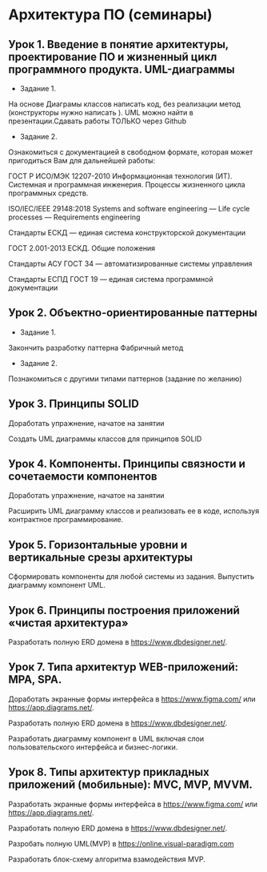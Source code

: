 # Архитектура ПО (семинары)

## Урок 1. Введение в понятие архитектуры, проектирование ПО и жизненный цикл программного продукта. UML-диаграммы

* Задание 1. 

На основе Диаграмы классов написать код, без реализации метод (конструкторы нужно написать ). UML можно найти в презентации.Сдавать работы ТОЛЬКО через Github

* Задание 2. 

Ознакомиться с документацией в свободном формате, которая может пригодиться Вам для дальнейшей работы:

ГОСТ Р ИСО/МЭК 12207-2010 Информационная технология (ИТ). Системная и программная инженерия. Процессы жизненного цикла программных средств.

ISO/IEC/IEEE 29148:2018 Systems and software engineering — Life cycle processes — Requirements engineering

Стандарты ЕСКД — единая система конструкторской документации

ГОСТ 2.001-2013 ЕСКД. Общие положения

Стандарты АСУ ГОСТ 34 — автоматизированные системы управления

Стандарты ЕСПД ГОСТ 19 — единая система программной документации


## Урок 2. Объектно-ориентированные паттерны

* Задание 1. 

Закончить разработку паттерна Фабричный метод

* Задание 2. 

Познакомиться с другими типами паттернов (задание по желанию)

## Урок 3. Принципы SOLID

Доработать упражнение, начатое на занятии

Создать UML диаграммы классов для принципов SOLID

## Урок 4. Компоненты. Принципы связности и сочетаемости компонентов

Доработать упражнение, начатое на занятии

Расширить UML диаграмму классов и реализовать ее в коде, используя контрактное программирование.

## Урок 5. Горизонтальные уровни и вертикальные срезы архитектуры

Сформировать компоненты для любой системы из задания. Выпустить диаграмму компонент UML.

## Урок 6. Принципы построения приложений «чистая архитектура»

Разработать полную ERD домена в https://www.dbdesigner.net/.

## Урок 7. Типа архитектур WEB-приложений: MPA, SPA.

Доработать экранные формы интерфейса в https://www.figma.com/ или https://app.diagrams.net/.

Разработать полную ERD домена в https://www.dbdesigner.net/.

Разработать диаграмму компонент в UML включая слои пользовательского интерфейса и бизнес-логики.

## Урок 8. Типы архитектур прикладных приложений (мобильные): MVC, MVP, MVVM.

Разработать экранные формы интерфейса в https://www.figma.com/ или https://app.diagrams.net/.

Разработать полную ERD домена в https://www.dbdesigner.net/.

Разробать полную UML(MVP) в https://online.visual-paradigm.com

Разработать блок-схему алгоритма взамодействия MVP.